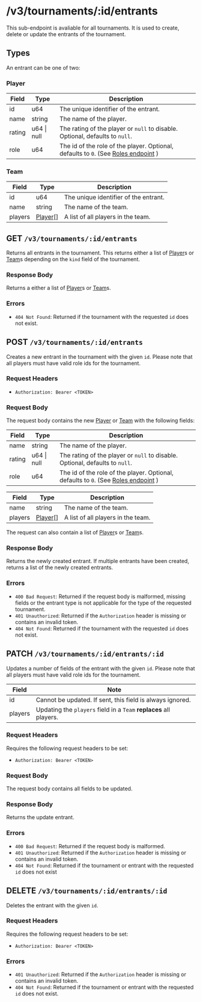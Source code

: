 # /v3/tournaments/:id/entrants

This sub-endpoint is avaliable for all tournaments. It is used to create, delete or update the entrants of the tournament.

## Types

An entrant can be one of two:

### Player

| Field  | Type            | Description                                                                  |
| ------ | --------------- | ---------------------------------------------------------------------------- |
| id     | u64             | The unique identifier of the entrant.                                         |
| name   | string          | The name of the player.                                                      |
| rating | u64 &#124; null | The rating of the player or `null` to disable. Optional, defaults to `null`. |
| role   | u64             | The id of the role of the player. Optional, defaults to `0`. (See [Roles endpoint](roles.md) ) |

### Team

| Field   | Type                | Description                        |
| ------- | ------------------- | ---------------------------------- |
| id      | u64                 | The unique identifier of the entrant. |
| name    | string              | The name of the team.              |
| players | [Player](#player)[] | A list of all players in the team. |

## GET `/v3/tournaments/:id/entrants`

Returns all entrants in the tournament. This returns either a list of [Player](#player)s or [Team](#team)s depending on the `kind` field of the tournament.

### Response Body

Returns a either a list of [Player](#player)s or [Team](#team)s.

### Errors

- `404 Not Found`: Returned if the tournament with the requested `id` does not exist.

## POST `/v3/tournaments/:id/entrants`

Creates a new entrant in the tournament with the given `id`. Please note that all players must have valid role ids for the tournament.

### Request Headers

- `Authorization: Bearer <TOKEN>`

### Request Body

The request body contains the new [Player](#player) or [Team](#team) with the following fields:

| Field  | Type            | Description                                                                  |
| ------ | --------------- | ---------------------------------------------------------------------------- |
| name   | string          | The name of the player.                                                      |
| rating | u64 &#124; null | The rating of the player or `null` to disable. Optional, defaults to `null`. |
| role   | u64             | The id of the role of the player. Optional, defaults to `0`. (See [Roles endpoint](roles.md) ) |

| Field   | Type                | Description                        |
| ------- | ------------------- | ---------------------------------- |
| name    | string              | The name of the team.              |
| players | [Player](#player)[] | A list of all players in the team. |

The request can also contain a list of [Player](#player)s or [Team](#team)s.

### Response Body

Returns the newly created entrant. If multiple entrants have been created, returns a list of the newly created entrants.

### Errors

- `400 Bad Request`: Returned if the request body is malformed, missing fields or the entrant type is not applicable for the type of the requested tournament.
- `401 Unauthorized`: Returned if the `Authorization` header is missing or contains an invalid token.
- `404 Not Found`: Returned if the tournament with the requested `id` does not exist.

## PATCH `/v3/tournaments/:id/entrants/:id`

Updates a number of fields of the entrant with the given `id`. Please note that all players must have valid role ids for the tournament.

| Field   | Note                                                               |
| ------- | ------------------------------------------------------------------ |
| id      | Cannot be updated. If sent, this field is always ignored.          |
| players | Updating the `players` field in a `Team` **replaces** all players. |

### Request Headers

Requires the following request headers to be set:
- `Authorization: Bearer <TOKEN>`

### Request Body

The request body contains all fields to be updated.

### Response Body

Returns the update entrant.

### Errors

- `400 Bad Request`: Returned if the request body is malformed.
- `401 Unauthorized`: Returned if the `Authorization` header is missing or contains an invalid token.
- `404 Not Found`: Returned if the tournament or entrant with the requested `id` does not exist

## DELETE `/v3/tournaments/:id/entrants/:id`

Deletes the entrant with the given `id`.

### Request Headers

Requires the following request headers to be set:
- `Authorization: Bearer <TOKEN>`

### Errors

- `401 Unauthorized`: Returned if the `Authorization` header is missing or contains an invalid token.
- `404 Not Found`: Returned if the tournament or entrant with the requested `id` does not exist.
